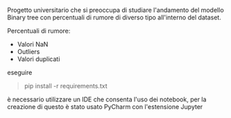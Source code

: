 Progetto universitario che si preoccupa di studiare l'andamento del modello Binary tree con percentuali di rumore di diverso tipo all'interno del dataset.

Percentuali di rumore:
* Valori NaN
* Outliers
* Valori duplicati

eseguire
> pip install -r requirements.txt


è necessario utilizzare un IDE che consenta l'uso dei notebook, per la creazione di questo è stato usato PyCharm con l'estensione Jupyter
